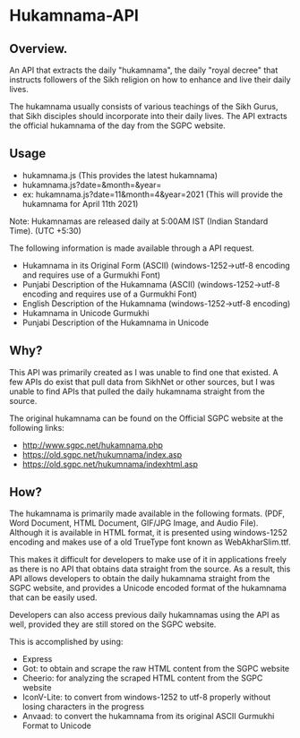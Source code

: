 # Hukamnama-API


## Overview.
An API that extracts the daily "hukamnama", the daily "royal decree" that instructs followers of the Sikh religion on how to enhance and live their daily lives.

The hukamnama usually consists of various teachings of the Sikh Gurus, that Sikh disciples should incorporate into their daily lives.
The API extracts the official hukamnama of the day from the SGPC website.

## Usage
- hukamnama.js (This provides the latest hukamnama)
- hukamnama.js?date=<day>&month=<month>&year=<year>  
- ex: hukamnama.js?date=11&month=4&year=2021 (This will provide the hukamnama for April 11th 2021)
  
Note: Hukamnamas are released daily at 5:00AM IST (Indian Standard Time). (UTC +5:30)
  
  
The following information is made available through a API request.
- Hukamnama in its Original Form (ASCII)             (windows-1252->utf-8 encoding and requires use of a Gurmukhi Font)
- Punjabi Description of the Hukamnama (ASCII)       (windows-1252->utf-8 encoding and requires use of a Gurmukhi Font)
- English Description of the Hukamnama               (windows-1252->utf-8 encoding)
- Hukamnama in Unicode Gurmukhi
- Punjabi Description of the Hukamnama in Unicode

## Why?

This API was primarily created as I was unable to find one that existed. A few APIs do exist that pull data from SikhNet or other sources, but I was unable to find APIs that pulled the daily hukamnama straight from the source.

The original hukamnama can be found on the Official SGPC website at the following links:
- http://www.sgpc.net/hukamnama.php
- https://old.sgpc.net/hukumnama/index.asp
- https://old.sgpc.net/hukumnama/indexhtml.asp

## How?
The hukamnama is primarily made available in the following formats. (PDF, Word Document, HTML Document, GIF/JPG Image, and Audio File).
Although it is available in HTML format, it is presented using windows-1252 encoding and makes use of a old TrueType font known as WebAkharSlim.ttf.

This makes it difficult for developers to make use of it in applications freely as there is no API that obtains data straight from the source.
As a result, this API allows developers to obtain the daily hukamnama straight from the SGPC website, and provides a Unicode encoded format of the hukamnama that can be easily used. 

Developers can also access previous daily hukamnamas using the API as well, provided they are still stored on the SGPC website.
  
This is accomplished by using:
- Express
- Got: to obtain and scrape the raw HTML content from the SGPC website
- Cheerio: for analyzing the scraped HTML content from the SGPC website
- IconV-Lite: to convert from windows-1252 to utf-8 properly without losing characters in the progress
- Anvaad: to convert the hukamnama from its original ASCII Gurmukhi Format to Unicode
